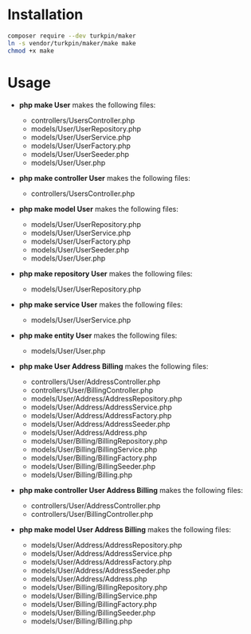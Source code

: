 # Installation

```bash
composer require --dev turkpin/maker
ln -s vendor/turkpin/maker/make make
chmod +x make
```

# Usage

- **php make User** makes the following files:

  - controllers/UsersController.php
  - models/User/UserRepository.php
  - models/User/UserService.php
  - models/User/UserFactory.php
  - models/User/UserSeeder.php
  - models/User/User.php

- **php make controller User** makes the following files:

  - controllers/UsersController.php

- **php make model User** makes the following files:

  - models/User/UserRepository.php
  - models/User/UserService.php
  - models/User/UserFactory.php
  - models/User/UserSeeder.php
  - models/User/User.php

- **php make repository User** makes the following files:

  - models/User/UserRepository.php

- **php make service User** makes the following files:

  - models/User/UserService.php

- **php make entity User** makes the following files:

  - models/User/User.php

- **php make User Address Billing** makes the following files:

  - controllers/User/AddressController.php
  - controllers/User/BillingController.php
  - models/User/Address/AddressRepository.php
  - models/User/Address/AddressService.php
  - models/User/Address/AddressFactory.php
  - models/User/Address/AddressSeeder.php
  - models/User/Address/Address.php
  - models/User/Billing/BillingRepository.php
  - models/User/Billing/BillingService.php
  - models/User/Billing/BillingFactory.php
  - models/User/Billing/BillingSeeder.php
  - models/User/Billing/Billing.php

- **php make controller User Address Billing** makes the following files:

  - controllers/User/AddressController.php
  - controllers/User/BillingController.php

- **php make model User Address Billing** makes the following files:
  - models/User/Address/AddressRepository.php
  - models/User/Address/AddressService.php
  - models/User/Address/AddressFactory.php
  - models/User/Address/AddressSeeder.php
  - models/User/Address/Address.php
  - models/User/Billing/BillingRepository.php
  - models/User/Billing/BillingService.php
  - models/User/Billing/BillingFactory.php
  - models/User/Billing/BillingSeeder.php
  - models/User/Billing/Billing.php
